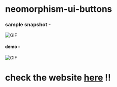 # neomorphism-ui-buttons
<h3>sample snapshot - </h3>
<img align="center" alt="GIF" src="https://github.com/souvikguria98/neomorphism-ui-buttons/blob/master/snap1.png" />
<h4> demo - </h4>
<img align="center" alt="GIF" src="https://github.com/souvikguria98/neomorphism-ui-buttons/blob/master/gif1.gif" />

# check the website <a href="https://devsouvik.github.io/neomorphic-ui-buttons/">here</a> !! 
